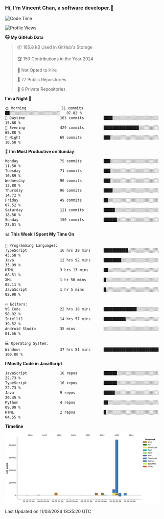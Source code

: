 ### Hi, I'm Vincent Chan, a software developer.👋

<!--
**hkvincent/hkvincent** is a ✨ _special_ ✨ repository because its `README.md` (this file) appears on your GitHub profile.

Here are some ideas to get you started:

- 🔭 I’m currently working on ...
- 🌱 I’m currently learning ...
- 👯 I’m looking to collaborate on ...
- 🤔 I’m looking for help with ...
- 💬 Ask me about ...
- 📫 How to reach me: ...
- 😄 Pronouns: ...
- ⚡ Fun fact: ...
-->
<!--START_SECTION:waka-->
![Code Time](http://img.shields.io/badge/Code%20Time-902%20hrs%2053%20mins-blue)

![Profile Views](http://img.shields.io/badge/Profile%20Views-1-blue)

**🐱 My GitHub Data** 

> 📦 185.8 kB Used in GitHub's Storage 
 > 
> 🏆 150 Contributions in the Year 2024
 > 
> 🚫 Not Opted to Hire
 > 
> 📜 77 Public Repositories 
 > 
> 🔑 6 Private Repositories 
 > 
**I'm a Night 🦉** 

```text
🌞 Morning                51 commits          ██░░░░░░░░░░░░░░░░░░░░░░░   07.82 % 
🌆 Daytime                103 commits         ████░░░░░░░░░░░░░░░░░░░░░   15.80 % 
🌃 Evening                429 commits         ████████████████░░░░░░░░░   65.80 % 
🌙 Night                  69 commits          ███░░░░░░░░░░░░░░░░░░░░░░   10.58 % 
```
📅 **I'm Most Productive on Sunday** 

```text
Monday                   75 commits          ███░░░░░░░░░░░░░░░░░░░░░░   11.50 % 
Tuesday                  71 commits          ███░░░░░░░░░░░░░░░░░░░░░░   10.89 % 
Wednesday                90 commits          ███░░░░░░░░░░░░░░░░░░░░░░   13.80 % 
Thursday                 96 commits          ████░░░░░░░░░░░░░░░░░░░░░   14.72 % 
Friday                   49 commits          ██░░░░░░░░░░░░░░░░░░░░░░░   07.52 % 
Saturday                 121 commits         █████░░░░░░░░░░░░░░░░░░░░   18.56 % 
Sunday                   150 commits         ██████░░░░░░░░░░░░░░░░░░░   23.01 % 
```


📊 **This Week I Spent My Time On** 

```text
💬 Programming Languages: 
TypeScript               16 hrs 29 mins      ███████████░░░░░░░░░░░░░░   43.58 % 
Java                     12 hrs 52 mins      ████████░░░░░░░░░░░░░░░░░   33.99 % 
HTML                     3 hrs 13 mins       ██░░░░░░░░░░░░░░░░░░░░░░░   08.51 % 
XML                      1 hr 56 mins        █░░░░░░░░░░░░░░░░░░░░░░░░   05.11 % 
JavaScript               1 hr 5 mins         █░░░░░░░░░░░░░░░░░░░░░░░░   02.90 % 

🔥 Editors: 
VS Code                  22 hrs 18 mins      ███████████████░░░░░░░░░░   58.92 % 
IntelliJ                 14 hrs 57 mins      ██████████░░░░░░░░░░░░░░░   39.52 % 
Android Studio           35 mins             ░░░░░░░░░░░░░░░░░░░░░░░░░   01.56 % 

💻 Operating System: 
Windows                  37 hrs 51 mins      █████████████████████████   100.00 % 
```

**I Mostly Code in JavaScript** 

```text
JavaScript               10 repos            ██████░░░░░░░░░░░░░░░░░░░   22.73 % 
TypeScript               10 repos            ██████░░░░░░░░░░░░░░░░░░░   22.73 % 
Java                     9 repos             █████░░░░░░░░░░░░░░░░░░░░   20.45 % 
Python                   4 repos             ██░░░░░░░░░░░░░░░░░░░░░░░   09.09 % 
HTML                     2 repos             █░░░░░░░░░░░░░░░░░░░░░░░░   04.55 % 
```



**Timeline**

![Lines of Code chart](https://raw.githubusercontent.com/hkvincent/hkvincent/main/assets/bar_graph.png)


 Last Updated on 11/03/2024 18:35:20 UTC
<!--END_SECTION:waka-->

